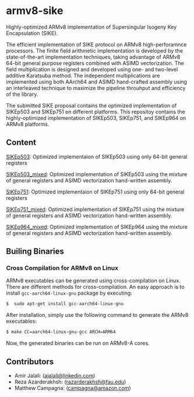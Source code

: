 # armv8-sike
Highly-optimized ARMv8 implementation of Supersingular Isogeny Key Encapsulation (SIKE).

The efficient implementation of SIKE protocol on ARMv8 high-perforamnce processors. 
The finite field arithmetic implementation is developed by the state-of-the-art implementation techniques, taking advantage of ARMv8 64-bit general purpose registers combined with ASIMD vectorization. The field multiplication is designed and developed using one- and two-level additive Karatsuba method. The independent multiplications are implemented using both AArch64 and ASIMD hand-crafted assembly using an interleaved technique  to maximize the pipeline throuhput and efficiency of the library. 

The submitted SIKE proposal contains the optimized implementation of SIKEp503 and SIKEp751 on different platforms. This repositoy contains the highly-optimized implementation of SIKEp503, SIKEp751, and SIKEp964 on ARMv8 platforms. 

## Content
[SIKEp503](https://github.com/amirjalali65/armv8-sike/tree/master/SIKEp503): Optimized implementaion of SIKEp503 using only 64-bit general registers 

[SIKEp503_mixed](https://github.com/amirjalali65/armv8-sike/tree/master/SIKEp503_mixed): Optimized implementation of SIKEp503 using the mixture of general registers and ASIMD vectorization hand-written assembly.

[SIKEp751](https://github.com/amirjalali65/armv8-sike/tree/master/SIKEp751): Optimized implementaion of SIKEp751 using only 64-bit general registers

[SIKEp751_mixed](https://github.com/amirjalali65/armv8-sike/tree/master/SIKEp751_mixed): Optimized implementation of SIKEp751 using the mixture of general registers and ASIMD vectorization hand-written assembly.

[SIKEp964_mixed](https://github.com/amirjalali65/armv8-sike/tree/master/SIKEp964_mixed): Optimized implementation of SIKEp964 using the mixture of general registers and ASIMD vectorization hand-written assembly.

## Builing Binaries

### Cross Compilation for ARMv8 on Linux
ARMv8 executables can be generated using cross-compilation on Linux. There are different methods for cross-compilation. An easy approach is to install `gcc-aarch64-linux-gnu` package by executing:
```sh
$  sudo apt-get install gcc-aarch64-linux-gnu
```
After installation, simply use the following command to generate the ARMv8 executables:
```sh
$ make CC=aarch64-linux-gnu-gcc ARCH=ARM64
```
Now, the generated binaries can be run on ARMv8-A cores. 

## Contributors
* Amir Jalali: (ajalali@linkedin.com)
* Reza Azarderakhsh: (razarderakhsh@fau.edu)
* Matthew Campagna: (campagna@amazon.com)
